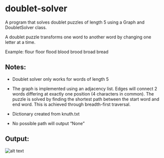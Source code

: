 # doublet-solver
A program that solves doublet puzzles of length 5 using a Graph and DoubletSolver class.

A doublet puzzle transforms one word to another word by changing one letter at a time.

Example:
flour floor flood blood brood broad bread

## Notes:
- Doublet solver only works for words of length 5

- The graph is implemented using an adjacency list. Edges will connect 2 words differing
  at exactly one position (4 characters in common). The puzzle is solved by finding the
  shortest path between the start word and end word. This is achieved through
  breadth-first traversal.
  
- Dictionary created from knuth.txt

- No possible path will output “None”  
	   
## Output:
![alt text](https://user-images.githubusercontent.com/34634457/34194519-ed0eda8e-e50d-11e7-8026-9ec3ed83c929.png)
